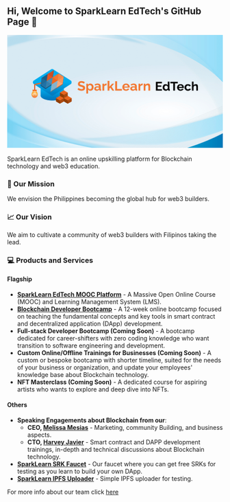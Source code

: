 ## Hi, Welcome to SparkLearn EdTech's GitHub Page 👋

![SparkLearn EdTech Cover Photo](https://github.com/sparklearnedtech/.github/blob/main/images/cover-photo.png)

SparkLearn EdTech is an online upskilling platform for Blockchain technology and web3 education.

### 🎯 Our Mission

We envision the Philippines becoming the global hub for web3 builders.

### 📈 Our Vision

We aim to cultivate a community of web3 builders with Filipinos taking the lead.

### 💻 Products and Services

#### Flagship
- **[SparkLearn EdTech MOOC Platform](https://lrn.ac)** - A Massive Open Online Course (MOOC) and Learning Management System (LMS).
- **[Blockchain Developer Bootcamp](https://lrn.ac/bdb)** - A 12-week online bootcamp focused on teaching the fundamental concepts and key tools in smart contract and decentralized application (DApp) development.
- **Full-stack Developer Bootcamp (Coming Soon)** - A bootcamp dedicated for career-shifters with zero coding knowledge who want transition to software engineering and development.
- **Custom Online/Offline Trainings for Businesses (Coming Soon)** - A custom or bespoke bootcamp with shorter timeline, suited for the needs of your business or organization, and update your employees' knowledge base about Blockchain technology.
- **NFT Masterclass (Coming Soon)** - A dedicated course for aspiring artists who wants to explore and deep dive into NFTs.

#### Others
- **Speaking Engagements about Blockchain from our**:
  - **CEO, [Melissa Mesias](https://lrn.ac/ceo)** - Marketing, community Building, and business aspects.
  - **CTO, [Harvey Javier](https://lrn.ac/cto)** - Smart contract and DAPP development trainings, in-depth and technical discussions about Blockchain technology.
- **[SparkLearn SRK Faucet](https://lrn.ac/faucet)** - Our faucet where you can get free SRKs for testing as you learn to build your own DApp.
- **[SparkLearn IPFS Uploader](https://ipfs.sparklearn-edtech.com)** - Simple IPFS uploader for testing.


For more info about our team click [here](https://lrn.ac/about)
